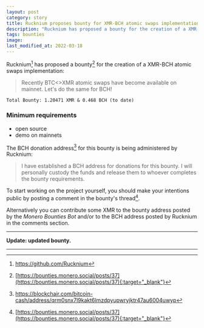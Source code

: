 ```yaml
---
layout: post
category: story
title: Rucknium proposes bounty for XMR-BCH atomic swaps implementation
description: "Rucknium has proposed a bounty for the creation of a XMR-BCH atomic swaps implementation."
tags: bounties
image: 
last_modified_at: 2022-03-18
---
```


Rucknium[^1] has proposed a bounty[^2] for the creation of a XMR-BCH atomic swaps implementation:

> Recently BTC<>XMR atomic swaps have become available on mainnet. Let's do the same for BCH!

```
Total Bounty: 1.20471 XMR & 0.468 BCH (to date)
```

### Minimum requirements

- open source
- demo on mainnets

The BCH donation address[^3] for this bounty is being administered by Rucknium:

> I have established a BCH address for donations for this bounty. I will personally custody the funds and release them to whoever completes the bounty requirements.

To start working on the project yourself, you should make your intentions public by posting a comment in the bounty's thread[^2].

Alternatively you can contribute some XMR to the bounty address posted by the *Monero Bounties Bot* and/or to the BCH address posted by Rucknium in the comments section.

---

**Update: updated bounty.**

---

[^1]: https://github.com/Rucknium
[^2]: [https://bounties.monero.social/posts/37](https://bounties.monero.social/posts/37){:target="_blank"}
[^3]: https://blockchair.com/bitcoin-cash/address/qrm0snx7l9kakt6lmzdpyupwryjktr47au6004uwyp
